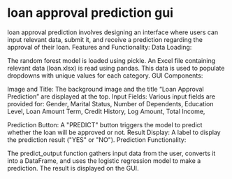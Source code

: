 # loan approval prediction gui
loan approval prediction involves designing an interface where users can input relevant data, submit it, and receive a prediction regarding the approval of their loan.
Features and Functionality:
Data Loading:

The random forest model is loaded using pickle.
An Excel file containing relevant data (loan.xlsx) is read using pandas. This data is used to populate dropdowns with unique values for each category.
GUI Components:

Image and Title: The background image and the title “Loan Approval Prediction” are displayed at the top.
Input Fields: Various input fields are provided for:
Gender,
Marital Status,
Number of Dependents,
Education Level,
Loan Amount Term,
Credit History,
Log Amount,
Total Income,

Prediction Button: A "PREDICT" button triggers the model to predict whether the loan will be approved or not.
Result Display: A label to display the prediction result ("YES" or "NO").
Prediction Functionality:

The predict_output function gathers input data from the user, converts it into a DataFrame, and uses the logistic regression model to make a prediction. The result is displayed on the GUI.
